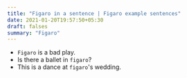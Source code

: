 ```yaml
---
title: "Figaro in a sentence | Figaro example sentences"
date: 2021-01-20T19:57:50+05:30
draft: falses
summary: "Figaro"
---
```

- `Figaro` is a bad play.
- Is there a ballet in `figaro`?
- This is a dance at `figaro`'s wedding.
                 
